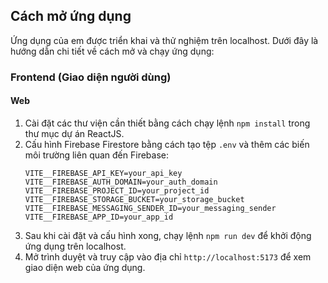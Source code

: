 ## Cách mở ứng dụng
Ứng dụng của em được triển khai và thử nghiệm trên localhost. Dưới đây là hướng dẫn chi tiết về cách mở và chạy ứng dụng:

### Frontend (Giao diện người dùng)
#### Web
1. Cài đặt các thư viện cần thiết bằng cách chạy lệnh `npm install` trong thư mục dự án ReactJS.
2. Cấu hình Firebase Firestore bằng cách tạo tệp `.env` và thêm các biến môi trường liên quan đến Firebase:
    ```plaintext
    VITE__FIREBASE_API_KEY=your_api_key
    VITE__FIREBASE_AUTH_DOMAIN=your_auth_domain
    VITE__FIREBASE_PROJECT_ID=your_project_id
    VITE__FIREBASE_STORAGE_BUCKET=your_storage_bucket
    VITE__FIREBASE_MESSAGING_SENDER_ID=your_messaging_sender
    VITE__FIREBASE_APP_ID=your_app_id
    ```
3. Sau khi cài đặt và cấu hình xong, chạy lệnh `npm run dev` để khởi động ứng dụng trên localhost.
4. Mở trình duyệt và truy cập vào địa chỉ `http://localhost:5173` để xem giao diện web của ứng dụng.
